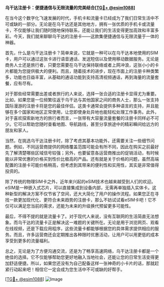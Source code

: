 **乌干达注册卡：便捷通信与无限流量的完美结合[[TG💪+ @esim1088](https://t.me/s/esim1088)]**

在当今这个数字化飞速发展的时代，手机卡和流量卡已经成为了我们日常生活中不可或缺的一部分。无论是在乌干达还是其他地方，拥有一张优质的手机卡或流量卡，不仅能够让我们随时随地保持联系，还能让我们的生活变得更加高效和丰富多彩。今天，我们就来聊聊乌干达的注册卡——这款集便捷通信与无限流量于一体的神器。

首先，什么是乌干达注册卡？简单来说，它就是一种可以在乌干达本地使用的SIM卡，用户可以通过这张卡进行语音通话、发送短信以及使用移动数据服务。无论是商务人士还是旅行者，只要您需要在乌干达保持联络或者上网冲浪，这张小小的卡片都能为您提供极大的便利。而且，随着技术的进步，现在市面上的注册卡种类繁多，功能也日益丰富，从基础的通话功能到支持高清视频通话，再到海量的流量套餐，应有尽有。

对于那些经常需要出差或者旅行的人来说，选择一张合适的注册卡显得尤为重要。比如，如果您是一位频繁往返于乌干达与其他国家之间的商务人士，那么一张支持国际漫游的注册卡将是您的最佳伴侣。这类卡通常会提供多种语言的支持，并且能够在多个国家和地区正常使用，让您即使身处异地也能轻松处理工作事务。此外，对于喜欢探索新地方的旅行者而言，一张带有大容量流量套餐的注册卡同样必不可少。它可以帮助您随时查看地图、导航路线，甚至分享旅途中的精彩瞬间给远方的朋友和家人。

当然，在挑选乌干达注册卡时，除了考虑其基本功能外，还需要关注一些细节问题。例如，不同运营商提供的网络覆盖范围可能会有所不同，因此在购买之前最好先了解清楚哪些区域信号较强；另外，也要留意各运营商推出的促销活动，有时候能以非常优惠的价格买到性价比极高的产品。还有就是关于价格的问题，虽然高端配置的注册卡可能价格稍高，但考虑到其带来的便利性和实用性，其实是非常值得投资的。

除了传统的物理SIM卡之外，近年来兴起的eSIM技术也越来越受到人们的欢迎。eSIM是一种嵌入式芯片，可以直接集成到设备内部，无需再单独插入实体卡。这种新型的解决方案不仅节省了空间，还大大简化了用户的操作流程。如果您正在寻找一款更加现代化、更符合未来趋势的注册卡，那么不妨试试看eSIM卡吧！它不仅可以满足您当前的需求，还能为未来的升级换代预留更多可能性。

最后，不得不提的就是流量卡了。对于现代人来说，没有互联网的生活简直无法想象。而乌干达的流量卡正是解决这一难题的关键所在。无论是用于浏览网页、观看在线视频，还是下载应用程序，这些流量卡都能够根据您的具体需求提供相应的服务。而且，许多运营商还会定期推出各种限时优惠活动，让用户可以用更低的成本享受到更多的流量福利。

总之，无论是为了方便沟通交流，还是为了畅享高速网络，乌干达注册卡都是一个绝佳的选择。它不仅能够帮助您更好地融入当地社会，还能让您的日常生活变得更加舒适便捷。所以，如果您还没有为自己配备这样一张神奇的小卡片的话，那就赶紧行动起来吧！相信它一定会成为您生活中不可或缺的好帮手。

[[TG💪+ @esim1088](https://t.me/s/esim1088)] 
![Image](https://i.postimg.cc/4NQfJmqS/Snipaste-2025-05-13-00-14-12.png)